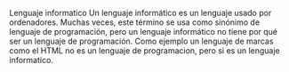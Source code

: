 Lenguaje informatico
 Un lenguaje informático es un lenguaje usado por ordenadores. Muchas veces, este término se usa como sinónimo de lenguaje de programación, pero un lenguaje informático no tiene por qué ser un lenguaje de programación. Como ejemplo un lenguaje de marcas como el HTML no es un lenguaje de programacion, pero si es un lenguaje informatico.
